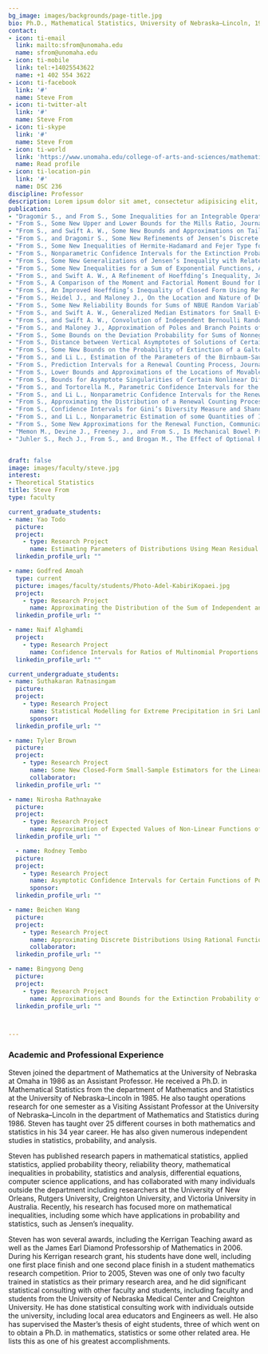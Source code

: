 ```yaml
---
bg_image: images/backgrounds/page-title.jpg
bio: Ph.D., Mathematical Statistics, University of Nebraska–Lincoln, 1985; B.S., Mathematics, Creighton University, 1979
contact:
- icon: ti-email
  link: mailto:sfrom@unomaha.edu
  name: sfrom@unomaha.edu
- icon: ti-mobile
  link: tel:+14025543622
  name: +1 402 554 3622
- icon: ti-facebook
  link: '#'
  name: Steve From
- icon: ti-twitter-alt
  link: '#'
  name: Steve From
- icon: ti-skype
  link: '#'
  name: Steve From
- icon: ti-world
  link: 'https://www.unomaha.edu/college-of-arts-and-sciences/mathematics/about-us/directory/steven-from.php'
  name: Read profile
- icon: ti-location-pin
  link: '#'
  name: DSC 236
discipline: Professor
description: Lorem ipsum dolor sit amet, consectetur adipisicing elit, sed do eiusmod tempor incididunt ut labore. dolore magna aliqua. Ut enim ad minim veniam, quis nostrud.
publication: 
- "Dragomir S., and From S., Some Inequalities for an Integrable Operator and n-time Differentiable Functions, Acta Mathematica Universitatis Comenianae, 89(2), 195-213 (2020)."
- "From S., Some New Upper and Lower Bounds for the Mills Ratio, Journal of Mathematical Analysis and Applications, 486(1), 123782, 25 pp. (2020)."
- "From S., and Swift A. W., Some New Bounds and Approximations on Tail Probabilities of the Poisson and Other Discrete Distributions, Probability in the Engineering and Informational Sciences, 34(1), 53-71 (2020)."
- "From S., and Dragomir S., Some New Refinements of Jensen’s Discrete Inequality, Sarajevo Journal of Mathematics, 15(28) 37-48 (2019)."
- "From S., Some New Inequalities of Hermite-Hadamard and Fejer Type for Certain Functions with Higher Convexity, Australian Journal of Mathematical Analysis and Applications, 14(1), Article 10, 17 pp. (2017)."
- "From S., Nonparametric Confidence Intervals for the Extinction Probability in a Galton-Watson Branching Process, Communications in Statistics - Theory and Methods, 46(3), 1202-1217 (2017)."
- "From S., Some New Generalizations of Jensen’s Inequality with Related Results and Applications, Australian Journal of Mathematical Analysis and Applications, 13(1), Article 1, 29 pp. (2016)."
- "From S., Some New Inequalities for a Sum of Exponential Functions, Applied Mathematical Sciences, 9(109), 5429-5439 (2015)."
- "From S., and Swift A. W., A Refinement of Hoeffding’s Inequality, Journal of Statistical Computation and Simulation, 83(5), 975-981 (2013)."
- "From S., A Comparison of the Moment and Factorial Moment Bound for Discrete Random Variables, The American Statistician, 66(4), 214-216 (2012)."
- "From S., An Improved Hoeffding’s Inequality of Closed Form Using Refinements of the Arithmetic Mean-Geometric Mean Inequality, Communications in Statistics - Theory and Methods, advance online publication (2013)."
- "From S., Heidel J., and Maloney J., On the Location and Nature of Derivative Blowups of Solutions of Certain Nonlinear Differential Equations, Far East Journal of Mathematical Sciences, 50(1), 22 pp. (2011)."
- "From S., Some New Reliability Bounds for Sums of NBUE Random Variables, Probability in the Engineering and Informational Sciences, 25(1), 83-102 (2011)."
- "From S., and Swift A. W., Generalized Median Estimators for Small Even Sample Sizes, Advances and Applications in Statistical Sciences, 4(2), 145-164 (2010)."
- "From S., and Swift A. W., Convolution of Independent Bernoulli Random Variables and Some New Approximations, Advances and Applications in Statistical Sciences, 2(1), 37-50 (2010)."
- "From S., and Maloney J., Approximation of Poles and Branch Points of Solutions of Solutions to Certain Nonlinear Differential Equations Using Modified Piecewise Pade Approximations, Journal of Algorithms and Computational Technology, 4(1), 15-25 (2010)."
- "From S., Some Bounds on the Deviation Probability for Sums of Nonnegative Random Variables Using Upper Polynomials, Moment and Probability Generating Functions, Missouri Journal of Mathematical Sciences, 22(1), 23-36 (2010)."
- "From S., Distance between Vertical Asymptotes of Solutions of Certain Nonlinear Differential Equations, Computers and Mathematics with Applications, 55(11), 2444-2451 (2008)."
- "From S., Some New Bounds on the Probability of Extinction of a Galton-Watson Process with Numerical Comparisons, Communications in Statistics - Theory and Methods, 36(10), 1993-2009 (2007)."
- "From S., and Li L., Estimation of the Parameters of the Birnbaum-Saunders Distribution, Communications in Statistics - Theory and Methods, 35 (12), 2157-2169 (2006)."
- "From S., Prediction Intervals for a Renewal Counting Process, Journal of Statistical Theory and Applications, 5(1), 71-80 (2006)."
- "From S., Lower Bounds and Approximations of the Locations of Movable Singularities of Some Nonlinear Differential Equations Using Parametrized Bounded Operators, Applied Mathematics and Computation, 175(1), 16-37 (2006)."
- "From S., Bounds for Asymptote Singularities of Certain Nonlinear Differential Equations, Journal of Inequalities in Pure and Applied Mathematics, 7(1), 36 pp. (2006)."
- "From S., and Tortorella M., Parametric Confidence Intervals for the Renewal Function Using Coupled Integral Equations, Communications in Statistics - Simulation and Computation, 34(3), 663-672 (2005)."
- "From S., and Li L., Nonparametric Confidence Intervals for the Renewal Function, Journal of Applied Statistical Science, 13 (3), 203-215 (2004)."
- "From S., Approximating the Distribution of a Renewal Counting Process Using a Family of GPD Distributions, Journal of Statistical Computation and Simulation, 74 (9), 667-681 (2004)."
- "From S., Confidence Intervals for Gini’s Diversity Measure and Shannon’s Entropy Using Adjusted Proportions, Communications in Statistics - Theory and Methods, 35(5), 935-954 (2003)."
- "From S., and Li L., Nonparametric Estimation of some Quantities of Interest from Renewal Theory, Naval Research Logistics, 50(6), 638-649 (2003)."
- "From S., Some New Approximations for the Renewal Function, Communications in Statistics - Simulation and Computation, 30(1), 115-130 (2001)."
- "Memon M., Devine J., Freeney J., and From S., Is Mechanical Bowel Preparation Really Necessary for Left Sided Colon and Rectal Surgery, International Journal of Colorectal Diseases, 12(5), 298-302 (1997)."
- "Juhler S., Rech J., From S., and Brogan M., The Effect of Optional Retesting on College Students' Achievement in an Individualized Algebra Course, The Journal of Experimental Education, 66(2), 125-137 (1998)."


draft: false
image: images/faculty/steve.jpg
interest:
- Theoretical Statistics
title: Steve From
type: faculty

current_graduate_students:
- name: Yao Todo
  picture: 
  project:
    - type: Research Project
      name: Estimating Parameters of Distributions Using Mean Residual Life Functionsr
  linkedin_profile_url: ""

- name: Godfred Amoah
  type: current
  picture: images/faculty/students/Photo-Adel-KabiriKopaei.jpg
  project:
    - type: Research Project
      name: Approximating the Distribution of the Sum of Independent and Dependent Bernoulli Random Variables with an Application to the Two State Markov Chain
  linkedin_profile_url: ""

- name: Naif Alghamdi
  project:
    - type: Research Project
      name: Confidence Intervals for Ratios of Multinomial Proportions
  linkedin_profile_url: ""

current_undergraduate_students:
- name: Suthakaran Ratnasingam
  picture: 
  project:
    - type: Research Project
      name: Statistical Modelling for Extreme Precipitation in Sri Lanka
      sponsor: 
  linkedin_profile_url: ""

- name: Tyler Brown
  picture: 
  project:
    - type: Research Project
      name: Some New Closed-Form Small-Sample Estimators for the Linear Failure Rate and Birnbaum-Saunders Distributions
      collaborator: 
  linkedin_profile_url: ""

- name: Nirosha Rathnayake
  picture: 
  project:
    - type: Research Project
      name: Approximation of Expected Values of Non-Linear Functions of Random Variables
  linkedin_profile_url: ""

  - name: Rodney Tembo
  picture: 
  project:
    - type: Research Project
      name: Asymptotic Confidence Intervals for Certain Functions of Population Moments
      sponsor: 
  linkedin_profile_url: ""

- name: Beichen Wang
  picture: 
  project:
    - type: Research Project
      name: Approximating Discrete Distributions Using Rational Functions
      collaborator: 
  linkedin_profile_url: ""

- name: Bingyong Deng
  picture: 
  project:
    - type: Research Project
      name: Approximations and Bounds for the Extinction Probability of a Galton-Watson Branching Process
  linkedin_profile_url: ""



---
```

### Academic and Professional Experience

Steven joined the department of Mathematics at the University of Nebraska at Omaha in 1986 as an Assistant Professor. He received a Ph.D. in Mathematical Statistics from the department of Mathematics and Statistics at the University of Nebraska–Lincoln in 1985. He also taught operations research for one semester as a Visiting Assistant Professor at the University of Nebraska–Lincoln in the department of Mathematics and Statistics during 1986. Steven has taught over 25 different courses in both mathematics and statistics in his 34 year career. He has also given numerous independent studies in statistics, probability, and analysis.

Steven has published research papers in mathematical statistics, applied statistics, applied probability theory, reliability theory, mathematical inequalities in probability, statistics and analysis, differential equations, computer science applications, and has collaborated with many individuals outside the department including researchers at the University of New Orleans, Rutgers University, Creighton University, and Victoria University in Australia. Recently, his research has focused more on mathematical inequalities, including some which have applications in probability and statistics, such as Jensen’s inequality.

Steven has won several awards, including the Kerrigan Teaching award as well as the James Earl Diamond Professorship of Mathematics in 2006. During his Kerrigan research grant, his students have done well, including one first place finish and one second place finish in a student mathematics research competition. Prior to 2005, Steven was one of only two faculty trained in statistics as their primary research area, and he did significant statistical consulting with other faculty and students, including faculty and students from the University of Nebraska Medical Center and Creighton University. He has done statistical consulting work with individuals outside the university, including local area educators and Engineers as well. He also has supervised the Master’s thesis of eight students, three of which went on to obtain a Ph.D. in mathematics, statistics or some other related area. He lists this as one of his greatest accomplishments. 



